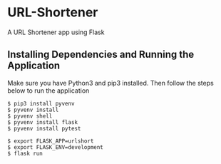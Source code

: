 # URL-Shortener
A URL Shortener app using Flask

## Installing Dependencies and Running the Application

Make sure you have Python3 and pip3 installed. Then follow the steps below to run the application

```
$ pip3 install pyvenv
$ pyvenv install
$ pyvenv shell
$ pyvenv install flask
$ pyvenv install pytest
```

```
$ export FLASK_APP=urlshort
$ export FLASK_ENV=development
$ flask run
```
